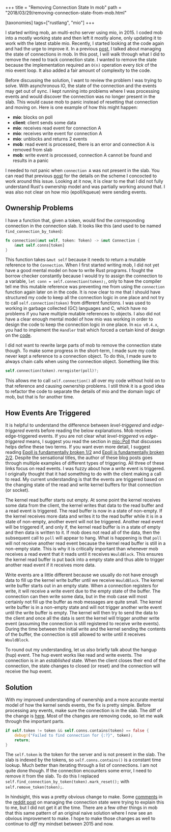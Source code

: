 +++
title = "Removing Connection State In mob"
path = "2018/03/29/removing-connection-state-from-mob.html"

[taxonomies]
tags=["rustlang", "mio"]
+++

I started writing mob, an multi-echo server using mio, in 2015. I coded mob into a mostly working state and then left it mostly alone, only updating it to work with the latest stable mio. Recently, I started looking at the code again and had the urge to improve it. In a previous [post][post], I talked about managing the state of connections in mob. In this post, I will walk through what I did to remove the need to track connection state. I wanted to remove the state because the implementation required an `O(n)` operation every _tick_ of the mio event loop. It also added a fair amount of complexity to the code.

Before discussing the solution, I want to review the problem I was trying to solve. With asynchronous IO, the state of the connection and the events may get out of sync. I kept running into problems where I was processing events and would discover the connection was no longer present in the slab. This would cause mob to panic instead of resetting that connection and moving on. Here is one example of how this might happen:

   * **mio**: blocks on poll
   * **client**: client sends some data
   * **mio**: receives read event for connection A
   * **mio**: receives write event for connection A
   * **mio**: unblocks and returns 2 events
   * **mob**: read event is processed, there is an error and connection A is removed from slab
   * **mob**: write event is processed, connection A cannot be found and results in a panic

I needed to not panic when `connection A` was not present in the slab. You can read that previous [post][post] for the details on the scheme I concocted to work around this issue. Looking at it now, it is clear to me that I did not fully understand Rust's ownership model and was partially working around that. I was also not clear on how mio (epoll/kqueue) were sending events.

## Ownership Problems

I have a function that, given a token, would find the corresponding connection in the connection slab. It looks like this (and used to be named `find_connection_by_token`):

```rust
fn connection(&mut self, token: Token) -> &mut Connection {
    &mut self.conns[token]
}
```

This function takes `&mut self` because it needs to return a mutable reference to the `Connection`. When I first started writing mob, I did not yet have a good mental model on how to write Rust programs. I fought the borrow checker constantly because I would try to assign the connection to a variable, `let conn = self.connection(token);`, only to have the compiler tell me this mutable reference was preventing me from using the `connection` function again later on in the code. It is now clear to me that I should have structured my code to keep all the connection logic in one place and not try to call `self.connection(token)` from different functions. I was used to working in garbage collected (GC) languages and C, which have no problems if you have multiple mutable references to objects. I also did not have a clear enough mental model of how mio was working in order to design the code to keep the connection logic in one place. In `mio v0.4.x`, you had to implement the `Handler` trait which forced a certain kind of design on the [code](https://github.com/carllerche/mio/blob/v0.4.1/test/test_echo_server.rs#L238).

I did not want to rewrite large parts of mob to remove the connection state though. To make some progress in the short-term, I made sure my code never kept a reference to a connection object. To do this, I made sure to always chain calls when using the connection object. Something like this:

```rust
self.connection(token).reregister(poll)?;
```

This allows me to call `self.connection()` all over my code without hold on to that reference and causing ownership problems. I still think it is a good idea to refactor the code to separate the details of mio and the domain logic of mob, but that is for another time.


## How Events Are Triggered

It is helpful to understand the difference between _level-triggered_ and _edge-triggered_ events before reading the below explanations. Mob receives edge-triggered events. If you are not clear what _level-triggered_ vs _edge-triggered_ means, I suggest you read the section in [mio::Poll](https://docs.rs/mio/0.6.14/mio/struct.Poll.html#edge-triggered-and-level-triggered) that discusses helps define these two terms. If you want even more detail, I suggest reading [Epoll is fundamentally broken 1/2](https://idea.popcount.org/2017-02-20-epoll-is-fundamentally-broken-12/) and [Epoll is fundamentally broken 2/2](https://idea.popcount.org/2017-03-20-epoll-is-fundamentally-broken-22/). Despite the sensational titles, the author of these blog posts goes through multiple examples of different types of triggering. All three of these links focus on read events. I was fuzzy about how a _write_ event is triggered. I originally thought that it had something to do with the client making a call to read. My current understanding is that the events are triggered based on the changing state of the read and write kernel buffers for that connection (or socket).

The kernel read buffer starts out empty. At some point the kernel receives some data from the client, the kernel writes that data to the read buffer and a read event is triggered. The read buffer is now in a state of non-empty. If the kernel receives more data and writes it to the read buffer while it is in a state of non-empty, another event will not be triggered. Another read event will be triggered if, and only if, the kernel read buffer is in a state of empty and then data is written to it. If mob does not read all of the data, then the subsequent call to `poll` will appear to hang. What is happening is that `poll` will not receive another read event because the kernel read buffer is still in a non-empty state. This is why it is critically important than whenever mob receives a read event that it reads until it receives `WouldBlock`. This ensures the kernel read buffer is put back into a empty state and thus able to trigger another read event if it receives more data.

Write events are a little different because we usually do not have enough data to fill up the kernel write buffer until we receive `WouldBlock`. The kernel write buffer starts out in an empty state. When a connection registers for write, it will receive a write event due to the empty state of the buffer. The connection can then write some data, but in the mob case will most certainly not fill up the buffer as mob messages are quite small. The kernel write buffer is in a non-empty state and will not trigger another write event until the write buffer is empty. The kernel will then try to send the data to the client and once all the data is sent the kernel will trigger another write event (assuming the connection is still registered to receive write events). During the time between the initial write and the kernel sending the contents of the buffer, the connection is still allowed to write until it receives `WouldBlock`.

To round out my understanding, let us also briefly talk about the hangup (hup) event. The hup event works like read and write events. The connection is in an _established_ state. When the client closes their end of the connection, the state changes to closed (or reset) and the connection will receive the hup event.

## Solution

With my improved understanding of ownership and a more accurate mental model of how the kernel sends events, the fix is pretty simple. Before processing any events, make sure the connection is in the slab. The diff of the change is [here](https://github.com/hjr3/mob/pull/23/commits/485487217ddde7d316d7c7b0ac9057696278bc43#diff-4ce93534efc34e923ce01e975eb7ed80R105). Most of the changes are removing code, so let me walk through the important parts.

```rust
if self.token != token && self.conns.contains(token) == false {
    debug!("Failed to find connection for {:?}", token);
    return;
}
```

The `self.token` is the token for the server and is not present in the slab. The slab is indexed by the tokens, so `self.conns.contains()` is a constant time lookup. Much better than iterating through a list of connections. I am not quite done though. If the connection encounters some error, I need to remove it from the slab. To do this I replaced `self.find_connection_by_token(token).mark_reset();` with `self.remove_token(token);`.

In hindsight, this was a pretty obvious change to make. Some [comments](https://www.reddit.com/r/rust/comments/3q0hjt/managing_connection_state_with_mio_herman_j/cwb7n3r/) in the [reddit post](https://www.reddit.com/r/rust/comments/3q0hjt/managing_connection_state_with_mio_herman_j/) on managing the connection state were trying to explain this to me, but I did not get it at the time. There are a few other things in mob that this same pattern of an original naive solution where I now see an obvious improvement to make. I hope to make those changes as well to continue to _diff_ my mindset between 2015 and now.

[post]: /2015/10/23/managing-connection-state-with-mio-rust.html
